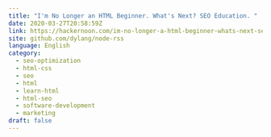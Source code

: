 ```yaml
---
title: "I'm No Longer an HTML Beginner. What's Next? SEO Education. "
date: 2020-03-27T20:58:59Z
link: https://hackernoon.com/im-no-longer-a-html-beginner-whats-next-seo-education-2n6d32eu?source=rss&utm_medium=RSS&utm_source=news.12bit.vn
site: github.com/dylang/node-rss
language: English
category:
  - seo-optimization
  - html-css
  - seo
  - html
  - learn-html
  - html-seo
  - software-development
  - marketing
draft: false
---
```


